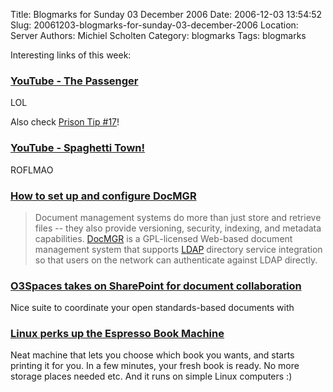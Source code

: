Title: Blogmarks for Sunday 03 December 2006
Date: 2006-12-03 13:54:52
Slug: 20061203-blogmarks-for-sunday-03-december-2006
Location: Server
Authors: Michiel Scholten
Category: blogmarks
Tags: blogmarks

<p>Interesting links of this week:</p>
<h3><a href="http://www.youtube.com/watch?v=0vdG-FwpulQ">YouTube - The Passenger</a></h3>
<p>LOL</p>

<p>Also check <a href="http://www.youtube.com/watch?v=oHknurFKx64">Prison Tip #17</a>!</p>
<h3><a href="http://www.youtube.com/watch?v=LKh7zAJ4nwo">YouTube - Spaghetti Town!</a></h3>
<p>ROFLMAO</p>
<h3><a href="http://applications.linux.com/article.pl?sid=06/10/31/1629224">How to set up and configure DocMGR</a></h3>
<blockquote><p>Document management systems do more than just store and retrieve files -- they also provide versioning, security, indexing, and metadata capabilities. <a href="http://wiki.docmgr.org/index.php/DocMGR">DocMGR</a> is a GPL-licensed Web-based document management system that supports <a href="http://www.openldap.org/">LDAP</a> directory service integration so that users on the network can authenticate against LDAP directly.</p></blockquote>
<h3><a href="http://applications.linux.com/article.pl?sid=06/11/17/1958231">O3Spaces takes on SharePoint for document collaboration</a></h3>
<p>Nice suite to coordinate your open standards-based documents with</p>
<h3><a href="http://enterprise.linux.com/article.pl?sid=06/11/16/1434201">Linux perks up the Espresso Book Machine</a></h3>
<p>Neat machine that lets you choose which book you wants, and starts printing it for you. In a few minutes, your fresh book is ready. No more storage places needed etc. And it runs on simple Linux computers :)</p>
